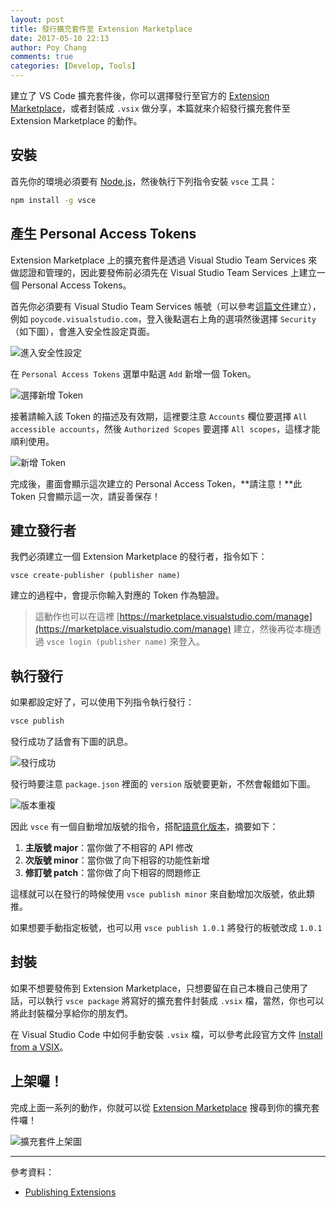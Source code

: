```yaml
---
layout: post
title: 發行擴充套件至 Extension Marketplace
date: 2017-05-10 22:13
author: Poy Chang
comments: true
categories: [Develop, Tools]
---
```

建立了 VS Code 擴充套件後，你可以選擇發行至官方的 [Extension Marketplace](https://marketplace.visualstudio.com)，或者封裝成 `.vsix` 做分享，本篇就來介紹發行擴充套件至 Extension Marketplace 的動作。

## 安裝

首先你的環境必須要有 [Node.js](https://nodejs.org/en/)，然後執行下列指令安裝 `vsce` 工具：

```bash
npm install -g vsce
```

## 產生 Personal Access Tokens

Extension Marketplace 上的擴充套件是透過 Visual Studio Team Services 來做認證和管理的，因此要發佈前必須先在 Visual Studio Team Services 上建立一個 Personal Access Tokens。

首先你必須要有 Visual Studio Team Services 帳號（可以參考[這篇文件](https://www.visualstudio.com/zh-tw/docs/setup-admin/team-services/sign-up-for-visual-studio-team-services)建立），例如 `poycode.visualstudio.com`，登入後點選右上角的選項然後選擇 `Security`（如下圖），會進入安全性設定頁面。

![進入安全性設定](http://i.imgur.com/gc7SAvx.png)

在 `Personal Access Tokens` 選單中點選 `Add` 新增一個 Token。

![選擇新增 Token](http://i.imgur.com/ymh6XZ4.png)

接著請輸入該 Token 的描述及有效期，這裡要注意 `Accounts` 欄位要選擇 `All accessible accounts`，然後 `Authorized Scopes` 要選擇 `All scopes`，這樣才能順利使用。

![新增 Token](http://i.imgur.com/gmDKr6d.png)

完成後，畫面會顯示這次建立的 Personal Access Token，**請注意！**此 Token 只會顯示這一次，請妥善保存！

## 建立發行者

我們必須建立一個 Extension Marketplace 的發行者，指令如下：

```
vsce create-publisher (publisher name)
```

建立的過程中，會提示你輸入對應的 Token 作為驗證。

>這動作也可以在這裡 [https://marketplace.visualstudio.com/manage](https://marketplace.visualstudio.com/manage) 建立，然後再從本機透過 `vsce login (publisher name)` 來登入。

## 執行發行

如果都設定好了，可以使用下列指令執行發行：

```bash
vsce publish
```

發行成功了話會有下圖的訊息。

![發行成功](http://i.imgur.com/BgQfveD.png)

發行時要注意 `package.json` 裡面的 `version` 版號要更新，不然會報錯如下圖。

![版本重複](http://i.imgur.com/Bdxnnzm.png)

因此 `vsce` 有一個自動增加版號的指令，搭配[語意化版本](http://semver.org/lang/zh-TW/)，摘要如下：

1. **主版號 major**：當你做了不相容的 API 修改
2. **次版號 minor**：當你做了向下相容的功能性新增
3. **修訂號 patch**：當你做了向下相容的問題修正

這樣就可以在發行的時候使用 `vsce publish minor` 來自動增加次版號，依此類推。

如果想要手動指定板號，也可以用 `vsce publish 1.0.1` 將發行的板號改成 `1.0.1` 

## 封裝

如果不想要發佈到 Extension Marketplace，只想要留在自己本機自己使用了話，可以執行 `vsce package` 將寫好的擴充套件封裝成 `.vsix` 檔，當然，你也可以將此封裝檔分享給你的朋友們。

在 Visual Studio Code 中如何手動安裝 `.vsix` 檔，可以參考此段官方文件 [Install from a VSIX](https://code.visualstudio.com/docs/editor/extension-gallery#_install-from-a-vsix)。

## 上架囉！

完成上面一系列的動作，你就可以從 [Extension Marketplace](https://marketplace.visualstudio.com) 搜尋到你的擴充套件囉！

![擴充套件上架圖](http://i.imgur.com/cV14NIN.png)

----------

參考資料：

* [Publishing Extensions](https://code.visualstudio.com/docs/extensions/publish-extension)
